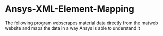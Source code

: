 # Ansys-XML-Element-Mapping

The following program webscrapes material data directly from the matweb website and maps the data in a way Ansys is able to understand it
